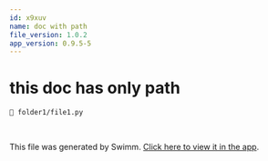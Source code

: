 ```yaml
---
id: x9xuv
name: doc with path
file_version: 1.0.2
app_version: 0.9.5-5
---
```


# this doc has only path

`📄 folder1/file1.py`

<br/>

This file was generated by Swimm. [Click here to view it in the app](http://localhost:5000/repos/Z2l0aHViJTNBJTNBcGF0aC1jaGFuZ2UtZXhhbXBsZSUzQSUzQWVyYW4tc3dpbW0=/docs/x9xuv).